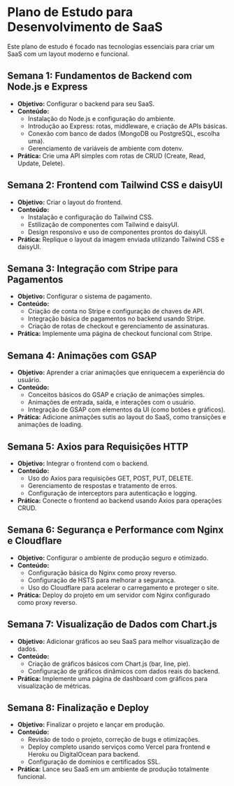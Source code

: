 
# Plano de Estudo para Desenvolvimento de SaaS

Este plano de estudo é focado nas tecnologias essenciais para criar um SaaS com um layout moderno e funcional.

## Semana 1: Fundamentos de Backend com Node.js e Express
- **Objetivo:** Configurar o backend para seu SaaS.
- **Conteúdo:**
  - Instalação do Node.js e configuração do ambiente.
  - Introdução ao Express: rotas, middleware, e criação de APIs básicas.
  - Conexão com banco de dados (MongoDB ou PostgreSQL, escolha uma).
  - Gerenciamento de variáveis de ambiente com dotenv.
- **Prática:** Crie uma API simples com rotas de CRUD (Create, Read, Update, Delete).

## Semana 2: Frontend com Tailwind CSS e daisyUI
- **Objetivo:** Criar o layout do frontend.
- **Conteúdo:**
  - Instalação e configuração do Tailwind CSS.
  - Estilização de componentes com Tailwind e daisyUI.
  - Design responsivo e uso de componentes prontos do daisyUI.
- **Prática:** Replique o layout da imagem enviada utilizando Tailwind CSS e daisyUI.

## Semana 3: Integração com Stripe para Pagamentos
- **Objetivo:** Configurar o sistema de pagamento.
- **Conteúdo:**
  - Criação de conta no Stripe e configuração de chaves de API.
  - Integração básica de pagamentos no backend usando Stripe.
  - Criação de rotas de checkout e gerenciamento de assinaturas.
- **Prática:** Implemente uma página de checkout funcional com Stripe.

## Semana 4: Animações com GSAP
- **Objetivo:** Aprender a criar animações que enriquecem a experiência do usuário.
- **Conteúdo:**
  - Conceitos básicos do GSAP e criação de animações simples.
  - Animações de entrada, saída, e interações com o usuário.
  - Integração de GSAP com elementos da UI (como botões e gráficos).
- **Prática:** Adicione animações sutis ao layout do SaaS, como transições e animações de loading.

## Semana 5: Axios para Requisições HTTP
- **Objetivo:** Integrar o frontend com o backend.
- **Conteúdo:**
  - Uso do Axios para requisições GET, POST, PUT, DELETE.
  - Gerenciamento de respostas e tratamento de erros.
  - Configuração de interceptors para autenticação e logging.
- **Prática:** Conecte o frontend ao backend usando Axios para operações CRUD.

## Semana 6: Segurança e Performance com Nginx e Cloudflare
- **Objetivo:** Configurar o ambiente de produção seguro e otimizado.
- **Conteúdo:**
  - Configuração básica do Nginx como proxy reverso.
  - Configuração de HSTS para melhorar a segurança.
  - Uso do Cloudflare para acelerar o carregamento e proteger o site.
- **Prática:** Deploy do projeto em um servidor com Nginx configurado como proxy reverso.

## Semana 7: Visualização de Dados com Chart.js
- **Objetivo:** Adicionar gráficos ao seu SaaS para melhor visualização de dados.
- **Conteúdo:**
  - Criação de gráficos básicos com Chart.js (bar, line, pie).
  - Configuração de gráficos dinâmicos com dados reais do backend.
- **Prática:** Implemente uma página de dashboard com gráficos para visualização de métricas.

## Semana 8: Finalização e Deploy
- **Objetivo:** Finalizar o projeto e lançar em produção.
- **Conteúdo:**
  - Revisão de todo o projeto, correção de bugs e otimizações.
  - Deploy completo usando serviços como Vercel para frontend e Heroku ou DigitalOcean para backend.
  - Configuração de domínios e certificados SSL.
- **Prática:** Lance seu SaaS em um ambiente de produção totalmente funcional.
